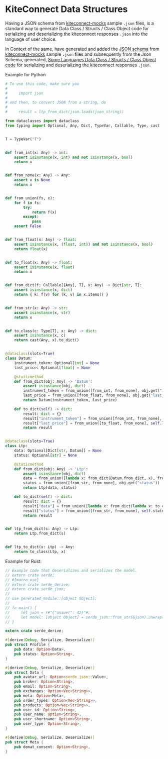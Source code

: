 # KiteConnect Data Structures
Having a JSON schema from [kiteconnect-mocks](https://github.com/zerodha/kiteconnect-mocks) sample `.json` files, is a standard way to generate Data Class / Structs / Class Object code for serializing and deserializing the kiteconnect responses `.json` into the language of user choice.

In Context of the same, have generated and added the [JSON schema](https://github.com/ShabbirHasan1/kiteconnect-data-structures/tree/main/JsonSchemaAndStructs/KiteConnect-Json-Schema) from [kiteconnect-mocks](https://github.com/zerodha/kiteconnect-mocks) sample `.json` files and subsequently from the Json Schema, generated, [Some Languages Data Class / Structs / Class Object code](https://github.com/ShabbirHasan1/kiteconnect-data-structures/tree/main/JsonSchemaAndStructs) for serializing and deserializing the kiteconnect responses `.json`.

Example for Python

```python
# To use this code, make sure you
#
#     import json
#
# and then, to convert JSON from a string, do
#
#     result = ltp_from_dict(json.loads(json_string))

from dataclasses import dataclass
from typing import Optional, Any, Dict, TypeVar, Callable, Type, cast


T = TypeVar("T")


def from_int(x: Any) -> int:
    assert isinstance(x, int) and not isinstance(x, bool)
    return x


def from_none(x: Any) -> Any:
    assert x is None
    return x


def from_union(fs, x):
    for f in fs:
        try:
            return f(x)
        except:
            pass
    assert False


def from_float(x: Any) -> float:
    assert isinstance(x, (float, int)) and not isinstance(x, bool)
    return float(x)


def to_float(x: Any) -> float:
    assert isinstance(x, float)
    return x


def from_dict(f: Callable[[Any], T], x: Any) -> Dict[str, T]:
    assert isinstance(x, dict)
    return { k: f(v) for (k, v) in x.items() }


def from_str(x: Any) -> str:
    assert isinstance(x, str)
    return x


def to_class(c: Type[T], x: Any) -> dict:
    assert isinstance(x, c)
    return cast(Any, x).to_dict()


@dataclass(slots=True)
class Datum:
    instrument_token: Optional[int] = None
    last_price: Optional[float] = None

    @staticmethod
    def from_dict(obj: Any) -> 'Datum':
        assert isinstance(obj, dict)
        instrument_token = from_union([from_int, from_none], obj.get("instrument_token"))
        last_price = from_union([from_float, from_none], obj.get("last_price"))
        return Datum(instrument_token, last_price)

    def to_dict(self) -> dict:
        result: dict = {}
        result["instrument_token"] = from_union([from_int, from_none], self.instrument_token)
        result["last_price"] = from_union([to_float, from_none], self.last_price)
        return result


@dataclass(slots=True)
class Ltp:
    data: Optional[Dict[str, Datum]] = None
    status: Optional[str] = None

    @staticmethod
    def from_dict(obj: Any) -> 'Ltp':
        assert isinstance(obj, dict)
        data = from_union([lambda x: from_dict(Datum.from_dict, x), from_none], obj.get("data"))
        status = from_union([from_str, from_none], obj.get("status"))
        return Ltp(data, status)

    def to_dict(self) -> dict:
        result: dict = {}
        result["data"] = from_union([lambda x: from_dict(lambda x: to_class(Datum, x), x), from_none], self.data)
        result["status"] = from_union([from_str, from_none], self.status)
        return result


def ltp_from_dict(s: Any) -> Ltp:
    return Ltp.from_dict(s)


def ltp_to_dict(x: Ltp) -> Any:
    return to_class(Ltp, x)
```

Example for Rust:
```rust
// Example code that deserializes and serializes the model.
// extern crate serde;
// #[macro_use]
// extern crate serde_derive;
// extern crate serde_json;
//
// use generated_module::[object Object];
//
// fn main() {
//     let json = r#"{"answer": 42}"#;
//     let model: [object Object] = serde_json::from_str(&json).unwrap();
// }

extern crate serde_derive;

#[derive(Debug, Serialize, Deserialize)]
pub struct Profile {
    pub data: Option<Data>,
    pub status: Option<String>,
}

#[derive(Debug, Serialize, Deserialize)]
pub struct Data {
    pub avatar_url: Option<serde_json::Value>,
    pub broker: Option<String>,
    pub email: Option<String>,
    pub exchanges: Option<Vec<String>>,
    pub meta: Option<Meta>,
    pub order_types: Option<Vec<String>>,
    pub products: Option<Vec<String>>,
    pub user_id: Option<String>,
    pub user_name: Option<String>,
    pub user_shortname: Option<String>,
    pub user_type: Option<String>,
}

#[derive(Debug, Serialize, Deserialize)]
pub struct Meta {
    pub demat_consent: Option<String>,
}
```
